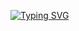 
[![Typing SVG](https://readme-typing-svg.demolab.com/?size=40&lines=Hi!+I'm+Gjorche)](https://git.io/typing-svg)
